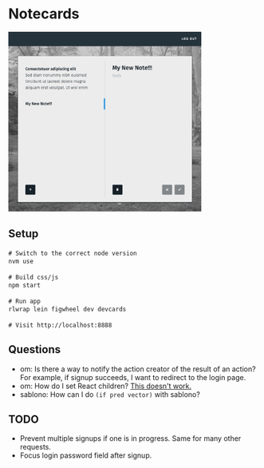 Notecards
===
<img src="screenshot.png" height="360">

Setup
---
```
# Switch to the correct node version
nvm use

# Build css/js
npm start

# Run app
rlwrap lein figwheel dev devcards

# Visit http://localhost:8888
```

Questions
---
- om: Is there a way to notify the action creator of the result of an action? For example, if signup succeeds, I want to redirect to the login page.
- om: How do I set React children? [This doesn't work.](https://github.com/omcljs/om/issues/291)
- sablono: How can I do `(if pred vector)` with sablono?

TODO
---
- Prevent multiple signups if one is in progress. Same for many other requests.
- Focus login password field after signup.
